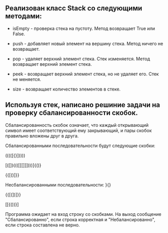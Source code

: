 ## Реализован класс Stack со следующими методами:
- isEmpty - проверка стека на пустоту. Метод возвращает True или False.

- push - добавляет новый элемент на вершину стека. Метод ничего не возвращает.

- pop - удаляет верхний элемент стека. Стек изменяется. Метод возвращает верхний элемент стека.

- peek - возвращает верхний элемент стека, но не удаляет его. Стек не меняется.

- size - возвращает количество элементов в стеке.

## Используя стек, написано решиние задачи на проверку сбалансированности скобок. 

Сбалансированность скобок означает, что каждый открывающий символ имеет соответствующий ему закрывающий, и пары скобок правильно вложены друг в друга. 

Сбалансированными последовательности будут следующие скобки:

(((([{}]))))

[([])((([[[]]])))]{()}

{{[()]}} 

Несбалансированными последовательности:
}{}

{{[(])]}}

[[{())}]

Программа ожидает на вход строку со скобками. На выход сообщение "Сбалансированно", если строка корректная и "Небалансированно", если строка составлена не верно.
